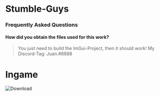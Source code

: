 # Stumble-Guys

### Frequently Asked Questions
#### How did you obtain the files used for this work?
> You just need to build the ImGui-Project, then it should work!
> My Discord-Tag: Juan.#8888

# Ingame 
![Download](https://user-images.githubusercontent.com/62284136/216711679-154360ff-091c-4520-a2ae-58e1bf372602.png)
